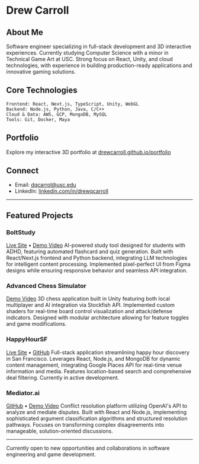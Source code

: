 # Drew Carroll

## About Me
Software engineer specializing in full-stack development and 3D interactive experiences. Currently studying Computer Science with a minor in Technical Game Art at USC. Strong focus on React, Unity, and cloud technologies, with experience in building production-ready applications and innovative gaming solutions.

## Core Technologies
```
Frontend: React, Next.js, TypeScript, Unity, WebGL
Backend: Node.js, Python, Java, C/C++
Cloud & Data: AWS, GCP, MongoDB, MySQL
Tools: Git, Docker, Maya
```

## Portfolio
Explore my interactive 3D portfolio at [drewcarroll.github.io/portfolio](https://drewcarroll.github.io/portfolio)

## Connect
- Email: dqcarrol@usc.edu
- LinkedIn: [linkedin.com/in/drewqcarroll](https://linkedin.com/in/drewqcarroll)

---

## Featured Projects

### BoltStudy
[Live Site](https://boltstudy.com) • [Demo Video](https://youtu.be/fE8bLywMMZQ)
AI-powered study tool designed for students with ADHD, featuring automated flashcard and quiz generation. Built with React/Next.js frontend and Python backend, integrating LLM technologies for intelligent content processing. Implemented pixel-perfect UI from Figma designs while ensuring responsive behavior and seamless API integration.

### Advanced Chess Simulator
[Demo Video](https://youtu.be/dHM3IsaZSbc)
3D chess application built in Unity featuring both local multiplayer and AI integration via Stockfish API. Implemented custom shaders for real-time board control visualization and attack/defense indicators. Designed with modular architecture allowing for feature toggles and game modifications.

### HappyHourSF
[Live Site](https://sfhappy.com) • [GitHub](https://github.com/johnmikes100/happyhour)
Full-stack application streamlining happy hour discovery in San Francisco. Leverages React, Node.js, and MongoDB for dynamic content management, integrating Google Places API for real-time venue information and media. Features location-based search and comprehensive deal filtering. Currently in active development.

### Mediator.ai
[GitHub](https://github.com/drewcarroll/mediator) • [Demo Video](https://youtu.be/W0yltbhYzyw)
Conflict resolution platform utilizing OpenAI's API to analyze and mediate disputes. Built with React and Node.js, implementing sophisticated argument classification algorithms and structured resolution pathways. Focuses on transforming complex disagreements into manageable, solution-oriented discussions.

---

Currently open to new opportunities and collaborations in software engineering and game development.
